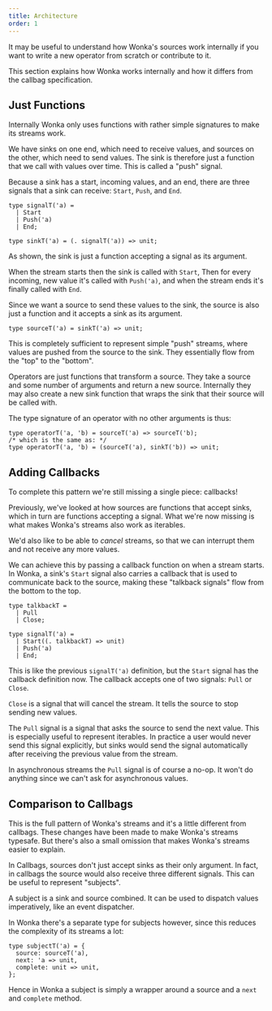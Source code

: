 ```yaml
---
title: Architecture
order: 1
---
```


It may be useful to understand how Wonka's sources work internally
if you want to write a new operator from scratch or contribute to it.

This section explains how Wonka works internally and how it differs from
the callbag specification.

## Just Functions

Internally Wonka only uses functions with rather simple signatures to
make its streams work.

We have sinks on one end, which need to receive values, and sources
on the other, which need to send values.
The sink is therefore just a function that we call with values over time.
This is called a "push" signal.

Because a sink has a start, incoming values, and an end, there are three
signals that a sink can receive: `Start`, `Push`, and `End`.

``` reason
type signalT('a) =
  | Start
  | Push('a)
  | End;

type sinkT('a) = (. signalT('a)) => unit;
```

As shown, the sink is just a function accepting a signal as its argument.

When the stream starts then the sink is called with `Start`,
Then for every incoming, new value it's called with `Push('a)`,
and when the stream ends it's finally called with `End`.

Since we want a source to send these values to the sink, the source is
also just a function and it accepts a sink as its argument.

``` reason
type sourceT('a) = sinkT('a) => unit;
```

This is completely sufficient to represent simple "push" streams, where
values are pushed from the source to the sink. They essentially flow from
the "top" to the "bottom".

Operators are just functions that transform a source. They take a
source and some number of arguments and return a new source.
Internally they may also create a new sink function that wraps the
sink that their source will be called with.

The type signature of an operator with no other arguments is thus:

``` reason
type operatorT('a, 'b) = sourceT('a) => sourceT('b);
/* which is the same as: */
type operatorT('a, 'b) = (sourceT('a), sinkT('b)) => unit;
```

## Adding Callbacks

To complete this pattern we're still missing a single piece: callbacks!

Previously, we've looked at how sources are functions that accept sinks, which
in turn are functions accepting a signal. What we're now missing is what makes
Wonka's streams also work as iterables.

We'd also like to be able to _cancel_ streams, so that we can interrupt
them and not receive any more values.

We can achieve this by passing a callback function on when a stream starts.
In Wonka, a sink's `Start` signal also carries a callback that is used to communicate
back to the source, making these "talkback signals" flow from the bottom to the top.

``` reason
type talkbackT =
  | Pull
  | Close;

type signalT('a) =
  | Start((. talkbackT) => unit)
  | Push('a)
  | End;
```

This is like the previous `signalT('a)` definition, but the `Start` signal has the
callback definition now. The callback accepts one of two signals: `Pull` or `Close`.

`Close` is a signal that will cancel the stream. It tells the source to stop sending
new values.

The `Pull` signal is a signal that asks the source to send the next value. This is
especially useful to represent iterables. In practice a user would never send this
signal explicitly, but sinks would send the signal automatically after receiving the
previous value from the stream.

In asynchronous streams the `Pull` signal is of course a no-op. It won't do
anything since we can't ask for asynchronous values.

## Comparison to Callbags

This is the full pattern of Wonka's streams and it's a little different from callbags.
These changes have been made to make Wonka's streams typesafe. But there's
also a small omission that makes Wonka's streams easier to explain.

In Callbags, sources don't just accept sinks as their only argument. In fact, in
callbags the source would also receive three different signals. This can be useful
to represent "subjects".

A subject is a sink and source combined. It can be used to dispatch values imperatively,
like an event dispatcher.

In Wonka there's a separate type for subjects however, since this reduces the
complexity of its streams a lot:

``` reason
type subjectT('a) = {
  source: sourceT('a),
  next: 'a => unit,
  complete: unit => unit,
};
```

Hence in Wonka a subject is simply a wrapper around a source and a `next` and `complete`
method.
